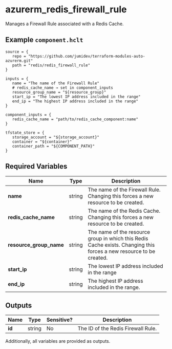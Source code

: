 # azurerm_redis_firewall_rule

Manages a Firewall Rule associated with a Redis Cache.

## Example `component.hclt`

```hcl
source = {
   repo = "https://github.com/jumidev/terraform-modules-auto-azurerm.git"   
   path = "redis/redis_firewall_rule"   
}

inputs = {
   name = "The name of the Firewall Rule"   
   # redis_cache_name → set in component_inputs
   resource_group_name = "${resource_group}"   
   start_ip = "The lowest IP address included in the range"   
   end_ip = "The highest IP address included in the range"   
}

component_inputs = {
   redis_cache_name = "path/to/redis_cache_component:name"   
}

tfstate_store = {
   storage_account = "${storage_account}"   
   container = "${container}"   
   container_path = "${COMPONENT_PATH}"   
}

```

## Required Variables

| Name | Type |  Description |
| ---- | --------- |  ----------- |
| **name** | string |  The name of the Firewall Rule. Changing this forces a new resource to be created. | 
| **redis_cache_name** | string |  The name of the Redis Cache. Changing this forces a new resource to be created. | 
| **resource_group_name** | string |  The name of the resource group in which this Redis Cache exists. Changing this forces a new resource to be created. | 
| **start_ip** | string |  The lowest IP address included in the range | 
| **end_ip** | string |  The highest IP address included in the range. | 



## Outputs

| Name | Type | Sensitive? | Description |
| ---- | ---- | --------- | --------- |
| **id** | string | No  | The ID of the Redis Firewall Rule. | 

Additionally, all variables are provided as outputs.
